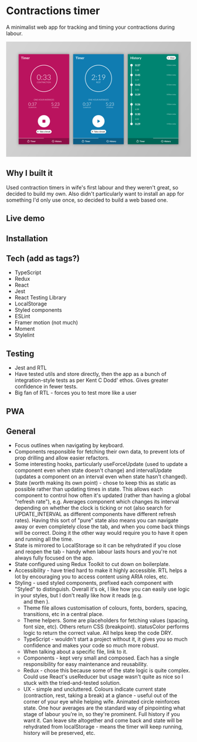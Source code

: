# Contractions timer
A minimalist web app for tracking and timing your contractions during labour.

![](docs/preview.png)

## Why I built it
Used contraction timers in wife's first labour and they weren't great, so decided to build my own. Also didn't particularly want to install an app for something I'd only use once, so decided to build a web based one.

## Live demo

## Installation

## Tech (add as tags?)
* TypeScript
* Redux
* React
* Jest
* React Testing Library
* LocalStorage
* Styled components
* ESLint
* Framer motion (not much)
* Moment
* Stylelint

## Testing
* Jest and RTL
* Have tested utils and store directly, then the app as a bunch of integration-style tests as per Kent C Dodd' ethos. Gives greater confidence in fewer tests.
* Big fan of RTL - forces you to test more like a user 

## PWA

## General
* Focus outlines when navigating by keyboard.
* Components responsible for fetching their own data, to prevent lots of prop drilling and allow easier refactors.
* Some interesting hooks, particularly useForceUpdate (used to update a component even when state doesn't change) and intervalUpdate (updates a component on an interval even when state hasn't changed).
* State (worth making its own point) - chose to keep this as static as possible rather than updating times in state. This allows each component to control how often it's updated (rather than having a global "refresh rate"), e.g. Averages component which changes its interval depending on whether the clock is ticking or not (also search for UPDATE_INTERVAL as different components have different refresh rates). Having this sort of "pure" state also means you can navigate away or even completely close the tab, and when you come back things will be correct. Doing it the other way would require you to have it open and running all the time.
* State is mirrored to LocalStorage so it can be rehydrated if you close and reopen the tab - handy when labour lasts hours and you're not always fully focused on the app.
* State configured using Redux Toolkit to cut down on boilerplate.
* Accessibility - have tried hard to make it highly accessible. RTL helps a lot by encouraging you to access content using ARIA roles, etc.
* Styling - used styled components, prefixed each component with "Styled" to distinguish. Overall it's ok, I like how you can easily use logic in your styles, but I don't really like how it reads (e.g. <ul> and then <StyledListItem>).
* Theme file allows customisation of colours, fonts, borders, spacing, transitions, etc in a central place.
* Theme helpers. Some are placeholders for fetching values (spacing, font size, etc). Others return CSS (breakpoint). statusColor performs logic to return the correct value. All helps keep the code DRY.
* TypeScript - wouldn't start a project without it, it gives you so much confidence and makes your code so much more robust.
* When talking about a specific file, link to it.
* Components - kept very small and composed. Each has a single responsibility for easy maintenance and reusability.
* Redux - chose this because some of the state logic is quite complex. Could use React's useReducer but usage wasn't quite as nice so I stuck with the tried-and-tested solution.
* UX - simple and uncluttered. Colours indicate current state (contraction, rest, taking a break) at a glance - useful out of the corner of your eye while helping wife. Animated circle reinforces state. One hour averages are the standard way of pinpointing what stage of labour you're in, so they're prominent. Full history if you want it. Can leave site altogether and come back and state will be rehydrated from localStorage - means the timer will keep running, history will be preserved, etc.
